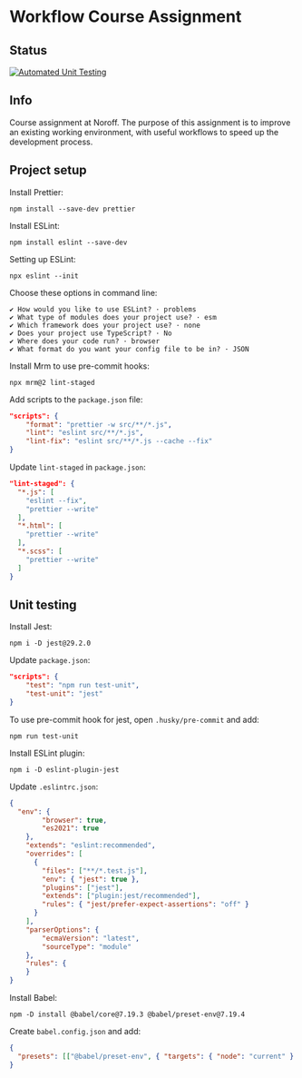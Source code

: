 # Workflow Course Assignment 

## Status
[![Automated Unit Testing](https://github.com/adrianBrands/social-media-client/actions/workflows/unit-test.yml/badge.svg)](https://github.com/adrianBrands/social-media-client/actions/workflows/unit-test.yml)

## Info 
Course assignment at Noroff. The purpose of this assignment is to improve an existing working environment, with useful workflows to speed up the development process. 

## Project setup 

Install Prettier:
```
npm install --save-dev prettier
```

Install ESLint:

```
npm install eslint --save-dev
```

Setting up ESLint:

```
npx eslint --init
```

Choose these options in command line: 

```
✔ How would you like to use ESLint? · problems
✔ What type of modules does your project use? · esm
✔ Which framework does your project use? · none
✔ Does your project use TypeScript? · No
✔ Where does your code run? · browser
✔ What format do you want your config file to be in? · JSON
```

Install Mrm to use pre-commit hooks: 

```
npx mrm@2 lint-staged
```

Add scripts to the `package.json` file:

```json
"scripts": {
    "format": "prettier -w src/**/*.js",
    "lint": "eslint src/**/*.js",
    "lint-fix": "eslint src/**/*.js --cache --fix"
}
```

Update `lint-staged` in `package.json`:

```json
"lint-staged": {
  "*.js": [
    "eslint --fix",
    "prettier --write"
  ],
  "*.html": [
    "prettier --write"
  ],
  "*.scss": [
    "prettier --write"
  ]
}
```
## Unit testing 

Install Jest: 

```
npm i -D jest@29.2.0
```

Update `package.json`: 

```json
"scripts": {
    "test": "npm run test-unit",
    "test-unit": "jest"
}
```

To use pre-commit hook for jest, open `.husky/pre-commit` and add: 

```
npm run test-unit
```

Install ESLint plugin:

```
npm i -D eslint-plugin-jest
```

Update `.eslintrc.json`:

```json
{
  "env": {
        "browser": true,
        "es2021": true
    },
    "extends": "eslint:recommended",
    "overrides": [
      {
        "files": ["**/*.test.js"],
        "env": { "jest": true },
        "plugins": ["jest"],
        "extends": ["plugin:jest/recommended"],
        "rules": { "jest/prefer-expect-assertions": "off" }
      }
    ],
    "parserOptions": {
        "ecmaVersion": "latest",
        "sourceType": "module"
    },
    "rules": {
    }
}
```

Install Babel: 

```
npm -D install @babel/core@7.19.3 @babel/preset-env@7.19.4
```

Create `babel.config.json` and add: 

```json
{
  "presets": [["@babel/preset-env", { "targets": { "node": "current" } }]]
}
```